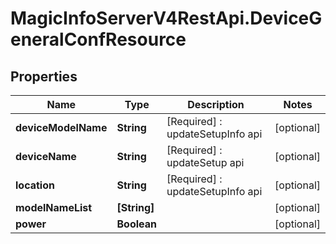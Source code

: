 # MagicInfoServerV4RestApi.DeviceGeneralConfResource

## Properties
Name | Type | Description | Notes
------------ | ------------- | ------------- | -------------
**deviceModelName** | **String** | [Required] : updateSetupInfo api | [optional] 
**deviceName** | **String** | [Required] : updateSetup api | [optional] 
**location** | **String** | [Required] : updateSetupInfo api | [optional] 
**modelNameList** | **[String]** |  | [optional] 
**power** | **Boolean** |  | [optional] 


